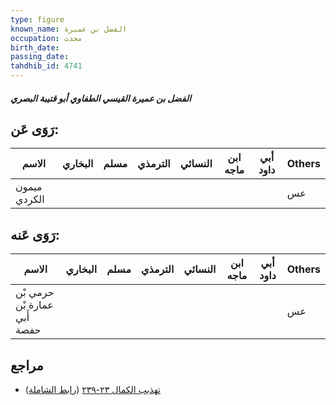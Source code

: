 ```yaml
---
type: figure
known_name: الفضل بن عميرة
occupation: محدث
birth_date:
passing_date:
tahdhib_id: 4741
---
```

##### الفضل بن عميرة القيسي الطفاوي أبو قتيبة البصري

## رَوَى عَن:
| الاسم        | البخاري | مسلم | الترمذي | النسائي | ابن ماجه | أبي داود | Others |
| ------------ | ------- | ---- | ------- | ------- | -------- | -------- | ------ |
| ميمون الكردي |         |      |         |         |          |          | عس     |
## رَوَى عَنه:
| الاسم                        | البخاري | مسلم | الترمذي | النسائي | ابن ماجه | أبي داود | Others |
| ---------------------------- | ------- | ---- | ------- | ------- | -------- | -------- | ------ |
| حرمي بْن عمارة بْن أَبي حفصة |         |      |         |         |          |          | عس     |
## مراجع
- [تهذيب الكمال ٢٣-٢٣٩](obsidian://open?vault=Tahdhib-al-Kamal&file=Figures/٤٧٤١-الفضل%20بن%20عميرة%20القيسي%20الطفاوي%20أبو%20قتيبة%20البصري) ([رابط الشاملة](https://shamela.ws/book/3722/12126))